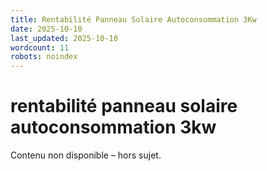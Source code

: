 ```yaml
---
title: Rentabilité Panneau Solaire Autoconsommation 3Kw
date: 2025-10-10
last_updated: 2025-10-10
wordcount: 11
robots: noindex
---
```


# rentabilité panneau solaire autoconsommation 3kw

Contenu non disponible – hors sujet.